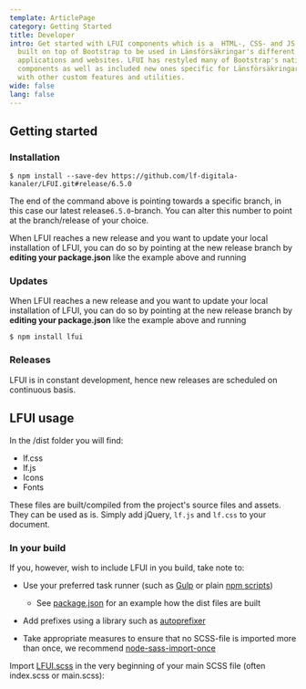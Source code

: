 ```yaml
---
template: ArticlePage
category: Getting Started
title: Developer
intro: Get started with LFUI components which is a  HTML-, CSS- and JS framework
  built on top of Bootstrap to be used in Länsförsäkringar's different
  applications and websites. LFUI has restyled many of Bootstrap's native
  components as well as included new ones specific for Länsförsäkringar, along
  with other custom features and utilities.
wide: false
lang: false
---
```

## Getting started

### Installation

`$ npm install --save-dev https://github.com/lf-digitala-kanaler/LFUI.git#release/6.5.0`

The end of the command above is pointing towards a specific branch, in this case our latest release`6.5.0`-branch. You can alter this number to point at the branch/release of your choice.

When LFUI reaches a new release and you want to update your local installation of LFUI, you can do so by pointing at the new release branch by **editing your package.json** like the example above and running

### Updates

When LFUI reaches a new release and you want to update your local installation of LFUI, you can do so by pointing at the new release branch by **editing your package.json** like the example above and running

`$ npm install lfui`

### Releases

LFUI is in constant development, hence new releases are scheduled on continuous basis.

## LFUI usage

In the /dist folder you will find:

* lf.css
* lf.js
* Icons
* Fonts

These files are built/compiled from the project's source files and assets. They can be used as is. Simply add jQuery, `lf.js` and `lf.css` to your document.

### In your build

If you, however, wish to include LFUI in you build, take note to:

* Use your preferred task runner (such as[](https://github.com/nDmitry/grunt-postcss) [Gulp](https://github.com/postcss/gulp-postcss) or plain [npm scripts](http://blog.keithcirkel.co.uk/how-to-use-npm-as-a-build-tool/))

  * See [package.json](https://lf-digitala-kanaler.github.io/LFUI/650/package.json) for an example how the dist files are built
* Add prefixes using a library such as [autoprefixer](https://github.com/postcss/autoprefixer)
* Take appropriate measures to ensure that no SCSS-file is imported more than once, we recommend [node-sass-import-once](https://github.com/at-import/node-sass-import-once)

Import [LFUI.scss](https://lf-digitala-kanaler.github.io/LFUI/650/src/scss/LFUI.scss) in the very beginning of your main SCSS file (often index.scss or main.scss):